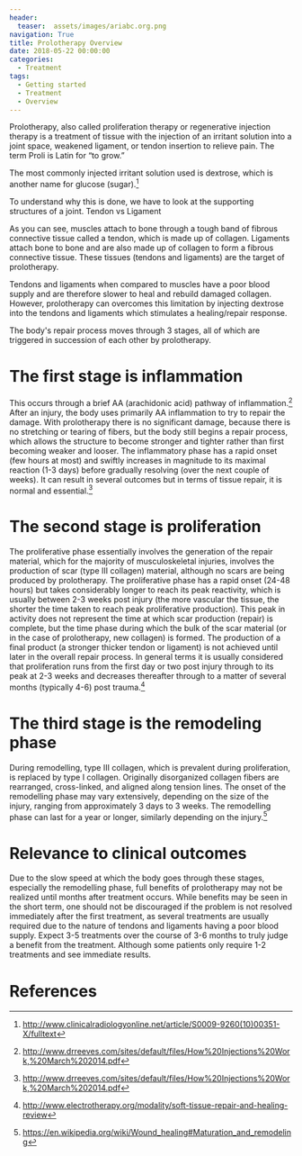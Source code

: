 ```yaml
---
header:
  teaser:  assets/images/ariabc.org.png
navigation: True
title: Prolotherapy Overview
date: 2018-05-22 00:00:00
categories:
  - Treatment
tags: 
  - Getting started
  - Treatment
  - Overview
---
```


Prolotherapy, also called proliferation therapy or regenerative injection therapy is a treatment of tissue with the injection of an irritant solution into a joint space, weakened ligament, or tendon insertion to relieve pain. The term Proli is Latin for “to grow.”

The most commonly injected irritant solution used is dextrose, which is another name for glucose (sugar).[^1]

To understand why this is done, we have to look at the supporting structures of a joint.
Tendon vs Ligament

As you can see, muscles attach to bone through a tough band of fibrous connective tissue called a tendon, which is made up of collagen. Ligaments attach bone to bone and are also made up of collagen to form a fibrous connective tissue. These tissues (tendons and ligaments) are the target of prolotherapy.

Tendons and ligaments when compared to muscles have a poor blood supply and are therefore slower to heal and rebuild damaged collagen. However, prolotherapy can overcomes this limitation by injecting dextrose into the tendons and ligaments which stimulates a healing/repair response.

The body's repair process moves through 3 stages, all of which are triggered in succession of each other by prolotherapy.

# The first stage is inflammation

This occurs through a brief AA (arachidonic acid) pathway of inflammation.[^2] After an injury, the body uses primarily AA inflammation to try to repair the damage. With prolotherapy there is no significant damage, because there is no stretching or tearing of fibers, but the body still begins a repair process, which allows the structure to become stronger and tighter rather than first becoming weaker and looser. The inflammatory phase has a rapid onset (few hours at most) and swiftly increases in magnitude to its maximal reaction (1-3 days) before gradually resolving (over the next couple of weeks). It can result in several outcomes but in terms of tissue repair, it is normal and essential.[^2]

# The second stage is proliferation

The proliferative phase essentially involves the generation of the repair material, which for the majority of musculoskeletal injuries, involves the production of scar (type III collagen) material, although no scars are being produced by prolotherapy. The proliferative phase has a rapid onset (24-48 hours) but takes considerably longer to reach its peak reactivity, which is usually between 2-3 weeks post injury (the more vascular the tissue, the shorter the time taken to reach peak proliferative production). This peak in activity does not represent the time at which scar production (repair) is complete, but the time phase during which the bulk of the scar material (or in the case of prolotherapy, new collagen) is formed. The production of a final product (a stronger thicker tendon or ligament) is not achieved until later in the overall repair process. In general terms it is usually considered that proliferation runs from the first day or two post injury through to its peak at 2-3 weeks and decreases thereafter through to a matter of several months (typically 4-6) post trauma.[^3]

# The third stage is the remodeling phase

During remodelling, type III collagen, which is prevalent during proliferation, is replaced by type I collagen. Originally disorganized collagen fibers are rearranged, cross-linked, and aligned along tension lines. The onset of the remodelling phase may vary extensively, depending on the size of the injury, ranging from approximately 3 days to 3 weeks. The remodelling phase can last for a year or longer, similarly depending on the injury.[^4]

# Relevance to clinical outcomes
Due to the slow speed at which the body goes through these stages, especially the remodelling phase, full benefits of prolotherapy may not be realized until months after treatment occurs. While benefits may be seen in the short term, one should not be discouraged if the problem is not resolved immediately after the first treatment, as several treatments are usually required due to the nature of tendons and ligaments having a poor blood supply. Expect 3-5 treatments over the course of 3-6 months to truly judge a benefit from the treatment. Although some patients only require 1-2 treatments and see immediate results.

# References
[^1]: http://www.clinicalradiologyonline.net/article/S0009-9260(10)00351-X/fulltext
[^2]: http://www.drreeves.com/sites/default/files/How%20Injections%20Work,%20March%202014.pdf
[^3]: http://www.electrotherapy.org/modality/soft-tissue-repair-and-healing-review
[^4]: https://en.wikipedia.org/wiki/Wound_healing#Maturation_and_remodeling
